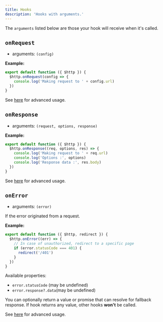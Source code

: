 ```yaml
---
title: Hooks
description: 'Hooks with arguments.'
---
```


The `arguments` listed below are those your hook will receive when it's called.

## `onRequest`

- arguments: `(config)`

**Example:**

```ts [plugins/http.js]
export default function ({ $http }) {
  $http.onRequest(config => {
    console.log('Making request to ' + config.url)
  })
}
```

See [here](/getting-started/advanced#hooks) for advanced usage.

## `onResponse`

- arguments: `(request, options, response)`

**Example:**

```ts [plugins/http.js]
export default function ({ $http }) {
  $http.onResponse((req, options, res) => {
    console.log('Making request to ' + req.url)
    console.log('Options :', options)
    console.log('Response data :', res.body)
  })
}
```

See [here](/getting-started/advanced#hooks) for advanced usage.

## `onError`

- arguments: `(error)`

If the error originated from a request.

**Example:**

```ts [plugins/http.js]
export default function ({ $http, redirect }) {
  $http.onError((err) => {
    // In case of unauthorized, redirect to a specific page
    if (error.statusCode === 401) {
      redirect('/401')
    }
  })
}
```

Available properties:

- `error.statusCode` (may be undefined)
- `error.response?.data`(may be undefined)

You can optionally return a value or promise that can resolve for fallback response. If hook returns any value, other hooks **won't** be called.

See [here](/getting-started/advanced#hooks) for advanced usage.
